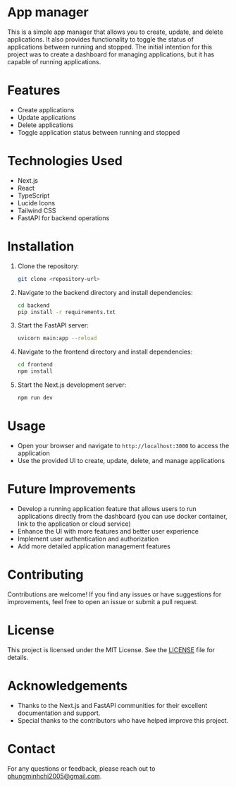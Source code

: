 # App manager 
This is a simple app manager that allows you to create, update, and delete applications. It also provides functionality to toggle the status of applications between running and stopped. The initial intention for this project was to create a dashboard for managing applications, but it has capable of running applications.
# Features
- Create applications
- Update applications
- Delete applications
- Toggle application status between running and stopped 
# Technologies Used
- Next.js
- React
- TypeScript
- Lucide Icons
- Tailwind CSS
- FastAPI for backend operations
# Installation
1. Clone the repository:
   ```bash
   git clone <repository-url>
   ``` 
2. Navigate to the backend directory and install dependencies:
   ```bash
   cd backend
   pip install -r requirements.txt
   ```
3. Start the FastAPI server:
   ```bash
   uvicorn main:app --reload
   ```
4. Navigate to the frontend directory and install dependencies:
   ```bash
   cd frontend
   npm install
   ```
5. Start the Next.js development server:
   ```bash
   npm run dev
   ```
# Usage
- Open your browser and navigate to `http://localhost:3000` to access the application
- Use the provided UI to create, update, delete, and manage applications
# Future Improvements
- Develop a running application feature that allows users to run applications directly from the dashboard (you can use docker container, link to the application or cloud service)
- Enhance the UI with more features and better user experience
- Implement user authentication and authorization
- Add more detailed application management features
# Contributing
Contributions are welcome! If you find any issues or have suggestions for improvements, feel free to open an issue or submit a pull request.
# License
This project is licensed under the MIT License. See the [LICENSE](LICENSE) file for details.
# Acknowledgements
- Thanks to the Next.js and FastAPI communities for their excellent documentation and support.
- Special thanks to the contributors who have helped improve this project.
# Contact
For any questions or feedback, please reach out to [phungminhchi2005@gmail.com](mailto:phungminhchi2005@gmail.com).